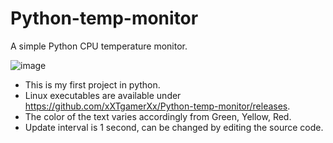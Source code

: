 # Python-temp-monitor
A simple Python CPU temperature monitor.

![image](https://user-images.githubusercontent.com/72494265/120891731-bfdeb580-c627-11eb-9a77-fce3f8905c7c.png)

- This is my first project in python.
- Linux executables are available under https://github.com/xXTgamerXx/Python-temp-monitor/releases.
- The color of the text varies accordingly from Green, Yellow, Red.
- Update interval is 1 second, can be changed by editing the source code.

